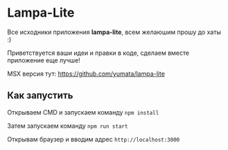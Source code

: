 # Lampa-Lite

Все исходники приложения **lampa-lite**, всем желаюшим прошу до хаты :)

Приветствуется ваши идеи и правки в коде, сделаем вместе приложение еще лучше!

MSX версия тут: https://github.com/yumata/lampa-lite

## Как запустить

Открываем CMD и запускаем команду `npm install`

Затем запускаем команду `npm run start`

Открывам браузер и вводим адрес `http://localhost:3000`

